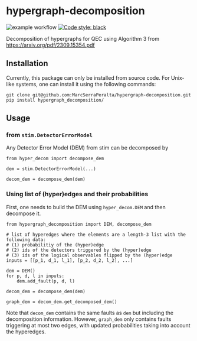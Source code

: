 # hypergraph-decomposition

![example workflow](https://github.com/MarcSerraPeralta/hypergraph-decomposition/actions/workflows/actions.yaml/badge.svg)
[![Code style: black](https://img.shields.io/badge/code%20style-black-000000.svg)](https://github.com/psf/black)

Decomposition of hypergraphs for QEC using Algorithm 3 from https://arxiv.org/pdf/2309.15354.pdf


## Installation

Currently, this package can only be installed from source code. 
For Unix-like systems, one can install it using the following commands:
```
git clone git@github.com:MarcSerraPeralta/hypergraph-decomposition.git
pip install hypergraph_decomposition/
```


## Usage

### from `stim.DetectorErrorModel`

Any Detector Error Model (DEM) from stim can be decomposed by

```
from hyper_decom import decompose_dem

dem = stim.DetectorErrorModel(...)

decom_dem = decompose_dem(dem)
```

### Using list of (hyper)edges and their probabilities

First, one needs to build the DEM using `hyper_decom.DEM` and then decompose it.

```
from hypergraph_decomposition import DEM, decompose_dem

# list of hyperedges where the elements are a length-3 list with the following data:
# (1) probabilitiy of the (hyper)edge
# (2) ids of the detectors triggered by the (hyper)edge
# (3) ids of the logical observables flipped by the (hyper)edge
inputs = [[p_1, d_1, l_1], [p_2, d_2, l_2], ...] 

dem = DEM()
for p, d, l in inputs:
	dem.add_fault(p, d, l)

decom_dem = decompose_dem(dem)

graph_dem = decom_dem.get_decomposed_dem()
```

Note that `decom_dem` contains the same faults as `dem` but including the decomposition information.
However, `graph_dem` only contains faults triggering at most two edges, with updated probabilities taking into account the hyperedges.
